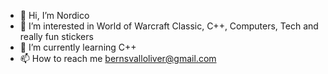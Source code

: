 - 👋 Hi, I’m Nordico
- 👀 I’m interested in World of Warcraft Classic, C++, Computers, Tech and really fun stickers
- 🌱 I’m currently learning C++
- 📫 How to reach me bernsvalloliver@gmail.com

<!---
bernsvalloliver/bernsvalloliver is a ✨ special ✨ repository because its `README.md` (this file) appears on your GitHub profile.
You can click the Preview link to take a look at your changes.
--->
